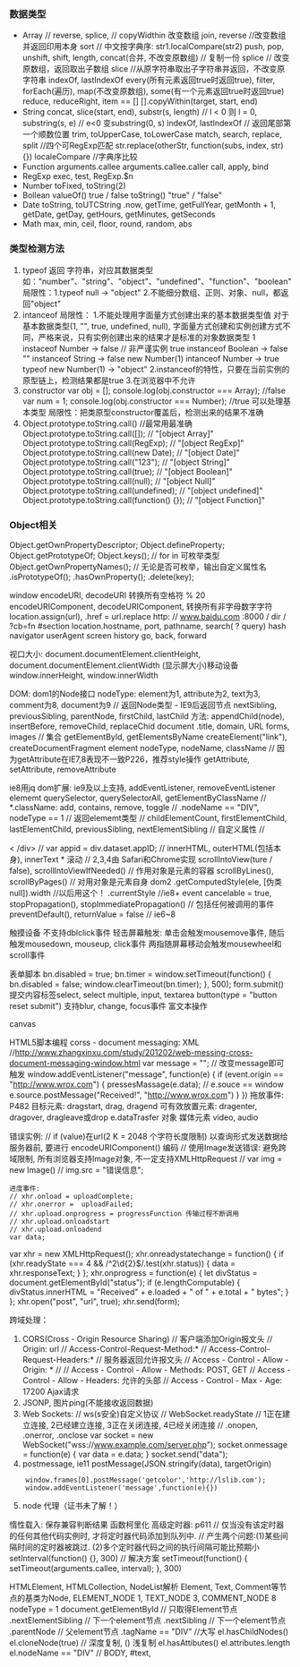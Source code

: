 ### 数据类型
- Array
    // reverse, splice, // copyWidthin 改变数组
    join, reverse //改变数组并返回印用本身
    sort // 中文按字典序: str1.localCompare(str2)
    push, pop, unshift, shift, length,
    concat(合并, 不改变原数组) // 复制一份
    splice // 改变原数组，返回取出子数组
    slice //从原字符串取出子字符串并返回，不改变原字符串
    indexOf, lastIndexOf
    every(所有元素返回true时返回true), filter, forEach(遍历), map(不改变原数组), some(有一个元素返回true时返回true)
    reduce, reduceRight, item == []
        [].copyWithin(target, start, end)
- String
    concat, slice(start, end), substr(s, length) // l < 0 则 l = 0, substring(s, e) // e<0 变substring(0, s)
    indexOf, lastIndexOf // 返回尾部第一个顺数位置
    trim, toUpperCase, toLowerCase
    match, search, replace, split //四个可RegExp匹配
        str.replace(otherStr, function(subs, index, str){})
    localeCompare //字典序比较
- Function
    arguments.callee
    arguments.callee.caller
    call, apply, bind
- RegExp
    exec, test, RegExp.$n
- Number
    toFixed, toString(2)
- Bollean
    valueOf() true / false
    toString()
    "true" / "false"
- Date
toString, toUTCString
    .now, getTime, getFullYear, getMonth + 1, getDate, getDay, getHours, getMinutes, getSeconds
- Math
max, min, ceil, floor, round, random, abs

### 类型检测方法
1. typeof
   返回 字符串，对应其数据类型
   如："number"、"string"、"object"、"undefined"、"function"、"boolean"
   局限性：1.typeof null -> "object"
          2.不能细分数组、正则、对象、null，都返回"object"
2. intanceof
    局限性：
    1.不能处理用字面量方式创建出来的基本数据类型值
    对于基本数据类型(1, "", true, undefined, null), 字面量方式创建和实例创建方式不同，严格来说，只有实例创建出来的结果才是标准的对象数据类型
    1 instaceof Number      -> false // 非严谨实例
    true instanceof Boolean -> false
    "" instanceof String    -> false
    new Number(1) intanceof Number -> true
    typeof new Number(1)    -> "object"
    2.instanceof的特性，只要在当前实例的原型链上，检测结果都是true
    3.在浏览器中不允许
3. constructor
    var obj = [];
    console.log(obj.constructor === Array); //false
    var num = 1;
    console.log(obj.constructor === Number); //true
    可以处理基本类型
    局限性：把类原型constructor覆盖后，检测出来的结果不准确
4. Object.prototype.toString.call()  //最常用最准确
    Object.prototype.toString.call([]); // "[object Array]"
    Object.prototype.toString.call(RegExp); // "[object RegExp]"
    Object.prototype.toString.call(new Date); // "[object Date]"
    Object.prototype.toString.call("123"); // "[object String]"
    Object.prototype.toString.call(true); // "[object Boolean]"
    Object.prototype.toString.call(null); // "[object Null]"
    Object.prototype.toString.call(undefined); // "[object undefined]"
    Object.prototype.toString.call(function() {}); // "[object Function]"

### Object相关
Object.getOwnPropertyDescriptor;
Object.defineProperty;
Object.getPrototypeOf;
Object.keys(); // for in 可枚举类型
Object.getOwnPropertyNames(); // 无论是否可枚举，输出自定义属性名
.isPrototypeOf();
.hasOwnProperty();
.delete(key);

window
encodeURI, decodeURI 转换所有空格符 % 20
encodeURIComponent, decodeURIComponent, 转换所有非字母数字字符
location.assign(url), .href = url.replace
http: //   www.baidu.com  :8000   / dir /   ?cb=fn    #section
    location.hostname, port, pathname, search( ? query) hash
navigator
userAgent
screen
history
go, back, forward

视口大小:
    document.documentElement.clientHeight, document.documentElement.clientWidth
(显示屏大小)移动设备
window.innerHeight, window.innerWidth

DOM:
    dom1的Node接口
nodeType: element为1, attribute为2, text为3, comment为8, document为9
    // 返回Node类型 - IE9后返回节点
nextSibling, previousSibling, parentNode, firstChild, lastChild
方法: appendChild(node), insertBefore, removeChild, replaceChid
document
    .title, domain, URL
forms, images // 集合
getElementById, getElementsByName
createElement("link"), createDocumentFragment
element
nodeType, nodeName, className
// 因为getAttribute在IE7,8表现不一致P226，推荐style操作
getAttribute, setAttribute, removeAttribute

ie8用jq
dom扩展: ie9及以上支持, addEventListener, removeEventListener
elememt
querySelector, querySelectorAll, getElementByClassName
// *.className: add, contains, remove, toggle
// .nodeName == "DIV", nodeType == 1
// 返回elememt类型
// childElementCount, firstElementChild, lastElementChild, previousSibling, nextElementSibling
// 自定义属性
// <div data-appID = "123" > < /div>
// var appid = div.dataset.appID;
// innerHTML, outerHTML(包括本身), innerText *
滚动
// 2,3,4由 Safari和Chrome实现
scrollIntoView(ture / false), scrollIntoViewIfNeeded() // 作用对象是元素的容器
scrollByLines(), scrollByPages() // 对用对象是元素自身
dom2
    .getComputedStyle(ele, [伪类null]).width //以后用这个！
    .currentStyle //ie8+
event
cancelable = true, stopPropagation(), stopImmediatePropagation() // 包括任何被调用的事件
preventDefault(), returnValue = false // ie6~8

触摸设备
不支持dblclick事件
轻击屏幕触发: 单击会触发mousemove事件, 随后触发mousedown, mouseup, click事件
两指随屏幕移动会触发mousewheel和scroll事件

表单脚本
bn.disabled = true;
bn.timer = window.setTimeout(function() {
    bn.disabled = false;
    window.clearTimeout(bn.timer);
}, 500);
form.submit()
提交内容标签select, select multiple, input, textarea
button(type = "button reset submit")
支持blur, change, focus事件
富文本操作

canvas

HTML5脚本编程
corss - document messaging: XML
    //http://www.zhangxinxu.com/study/201202/web-messing-cross-document-messaging-window.html
var message = "";
// 改变message即可触发
window.addEventListener("message", function(e) {
    if (event.origin == "http://www.wrox.com") {
        pressesMassage(e.data);
        // e.souce == window
        e.source.postMessage("Received!", "http://www.wrox.com")
    }
})
拖放事件: P482
目标元素: dragstart, drag, dragend
可有效放置元素: dragenter, dragover, dragleave或drop
e.dataTrasfer 对象
媒体元素
video, audio

错误实例:
    // if (value)在url(2 K = 2048 个字符长度限制) 以查询形式发送数据给服务器前, 要进行 encodeURIComponent() 编码
    // 使用Image发送错误: 避免跨域限制, 所有浏览器支持Image对象, 不一定支持XMLHttpRequest
    // var img = new Image()
    // img.src = "错误信息";

    进度事件:
    // xhr.onload = uploadComplete;
    // xhr.onerror =  uploadFailed;
    // xhr.upload.onprogress = progressFunction 传输过程不断调用
    // xhr.upload.onloadstart
    // xhr.upload.onloadend
    var data;
var xhr = new XMLHttpRequest();
xhr.onreadystatechange = function() {
    if (xhr.readyState === 4 && /^2\d{2}$/.test(xhr.status)) {
        data = xhr.responseText;
    }
};
xhr.onprogress = function(e) {
    let divStatus = document.getElementById("status");
    if (e.lengthComputable) {
        divStatus.innerHTML = "Received" + e.loaded + " of " + e.total + " bytes";
    }
};
xhr.open("post", "url", true);
xhr.send(form);

跨域处理：
1. CORS(Cross - Origin Resource Sharing)
    // 客户端添加Origin报文头
    // Origin: url
    // Access-Control-Request-Method:*
    // Access-Control-Request-Headers:*
    // 服务器返回允许报文头
    // Access - Control - Allow - Origin: * // 
    // Access - Control - Allow - Methods: POST, GET
    // Access - Control - Allow - Headers: 允许的头部
    // Access - Control - Max - Age: 17200
Ajax请求
2. JSONP, 图片ping(不能接收返回数据)
3. Web Sockets:
    // ws(s安全)自定义协议
    // WebSocket.readyState
    // 1正在建立连接, 2已经建立连接, 3正在关闭连接, 4已经关闭连接
    // .onopen, .onerror, .onclose
    var socket = new WebSocket("wss://www.example.com/server.php");
socket.onmessage = function(e) {
    var data = e.data;
}
socket.send("data");
4. postmessage, ie11
    postMessage(JSON.stringify(data), targetOrigin)
```
    window.frames[0].postMessage('getcolor','http://lslib.com');
    window.addEventListener('message',function(e){})
```
5. node 代理（证书未了解！）

惰性载入: 保存兼容判断结果
函数柯里化
高级定时器: p611
    // 仅当没有该定时器的任何其他代码实例时, 才将定时器代码添加到队列中. 
    // 产生两个问题:(1)某些间隔时间的定时器被跳过. (2)多个定时器代码之间的执行间隔可能比预期小
setInterval(function() {}, 300)
    // 解决方案
setTimeout(function() {
    setTimeout(arguments.callee, interval);
}, 300)

HTMLElement, HTMLCollection, NodeList解析
Element, Text, Comment等节点的基类为Node, ELEMENT_NODE 1, TEXT_NODE 3, COMMENT_NODE 8
nodeType = 1
document.getElementById // 只取得Element节点
    .nextElementSibling // 下一个element节点
    .nextSibling // 下一个element节点
    .parentNode // 父element节点
    .tagName == "DIV" //大写
el.hasChildNodes()
el.cloneNode(true) // 深度复制, () 浅复制
el.hasAttibutes()
el.attributes.length
el.nodeName == "DIV" // BODY, #text, 
